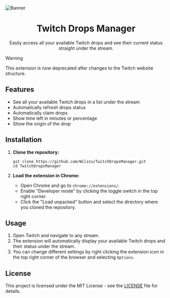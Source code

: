 ![Banner](https://i.imgur.com/QPW8P9V.png)

<h1 align="center">Twitch Drops Manager</h1>

<p align="center">Easily access all your available Twitch drops and see their current status straight under the stream.</p>

> [!WARNING]
> This extension is now deprecated after changes to the Twitch website structure.

## Features

- See all your available Twitch drops in a list under the stream
- Automatically refresh drops status
- Automatically claim drops
- Show time left in minutes or percentage
- Show the origin of the drop

## Installation

1. **Clone the repository:**

   ```
   git clone https://github.com/Wilzzu/TwitchDropsManager.git
   cd TwitchDropsManager
   ```

2. **Load the extension in Chrome:**

   - Open Chrome and go to `chrome://extensions/`.
   - Enable "Developer mode" by clicking the toggle switch in the top right corner.
   - Click the "Load unpacked" button and select the directory where you cloned the repository.

## Usage

1. Open Twitch and navigate to any stream.
2. The extension will automatically display your available Twitch drops and their status under the stream.
3. You can change different settings by right clicking the extension icon in the top right corner of the browser and selecting `Options`.

## License

This project is licensed under the MIT License - see the [LICENSE](LICENSE) file for details.
